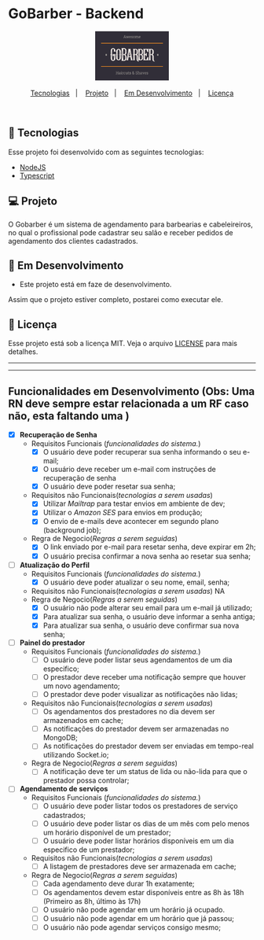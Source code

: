 
# GoBarber - Backend
<p align = "center">
  <img style="width:150px; height:100px;" src="https://github.com/DevBacega/GoBarberWeb/blob/master/src/assets/gobarberlogo.png" />
</p>
<p align="center">
  <a href="#-tecnologias">Tecnologias</a>&nbsp;&nbsp;&nbsp;|&nbsp;&nbsp;&nbsp;
  <a href="#-projeto">Projeto</a>&nbsp;&nbsp;&nbsp;|&nbsp;&nbsp;&nbsp;
  <a href="#construction_worker-em-desenvolvimento">Em Desenvolvimento</a>&nbsp;&nbsp;&nbsp;|&nbsp;&nbsp;&nbsp;
  <a href="#memo-licença">Licença</a>
</p>

<br>

## 🚀 Tecnologias

Esse projeto foi desenvolvido com as seguintes tecnologias:

- [NodeJS](https://nodejs.org/en/)
- [Typescript](https://www.typescriptlang.org/docs/home.html)


## 💻 Projeto

O Gobarber é um sistema de agendamento para barbearias e cabeleireiros, no qual o profissional pode cadastrar seu salão e receber pedidos de agendamento dos clientes cadastrados.


## :construction_worker: Em Desenvolvimento

- Este projeto está em faze de desenvolvimento.

Assim que o projeto estiver completo, postarei como executar ele.

## :memo: Licença

Esse projeto está sob a licença MIT. Veja o arquivo [LICENSE](LICENSE.md) para mais detalhes.

------------------------------------------------------------------------------------------------
-----------------------------------------------------------------------------------------------
## Funcionalidades em Desenvolvimento (Obs: Uma RN deve sempre estar relacionada a um RF caso não, esta faltando uma  )
- [X] **Recuperação de Senha**
	 - Requisitos Funcionais (*funcionalidades do sistema.*)
		 - [X] O usuário deve poder recuperar sua senha informando o seu e-mail;
		 - [X] O usuário deve receber um e-mail com instruções de recuperação de senha
		 - [X] O usuário deve poder resetar sua senha;
	 - Requisitos não Funcionais(*tecnologias a serem usadas*)
		 - [X] Utilizar *Mailtrap* para testar envios em ambiente de dev;
		 - [X] Utilizar o *Amazon SES* para envios em produção;
		 - [X] O envio de e-mails deve acontecer em segundo plano (background job);
	 - Regra de Negocio(*Regras a serem seguidas*)
		 - [X] O link enviado por e-mail para resetar senha, deve expirar em 2h;
		 - [X] O usuário precisa confirmar a nova senha ao resetar sua senha;
 - [ ] **Atualização do Perfil**
	 - Requisitos Funcionais (*funcionalidades do sistema.*)
		 - [X] O usuário deve poder atualizar o seu nome, email, senha;
	 - Requisitos não Funcionais(*tecnologias a serem usadas*)
			NA
	 - Regra de Negocio(*Regras a serem seguidas*)
		 - [X] O usuário não pode alterar seu email para um e-mail já utilizado;
		 - [X] Para atualizar sua senha, o usuário deve informar a senha antiga;
		 - [X] Para atualizar sua senha, o usuário deve confirmar sua nova senha;
 - [ ] **Painel do prestador**
	  - Requisitos Funcionais (*funcionalidades do sistema.*)
		 - [ ] O usuário deve poder listar seus agendamentos de um dia especifico;
		 - [ ] O prestador deve receber uma notificação sempre que houver um novo agendamento;
		 - [ ] O prestador deve poder visualizar as notificações não lidas;
	  - Requisitos não Funcionais(*tecnologias a serem usadas*)
		 - [ ] Os agendamentos dos prestadores no dia devem ser armazenados em cache;
		 - [ ] As notificações do prestador devem ser armazenadas no MongoDB;
		 - [ ] As notificações do prestador devem ser enviadas em tempo-real utilizando Socket.io;

	 - Regra de Negocio(*Regras a serem seguidas*)
		 - [ ] A notificação deve ter um status de lida ou não-lida para que o prestador possa controlar;
 - [ ] **Agendamento de serviços**
	  - Requisitos Funcionais (*funcionalidades do sistema.*)
		 - [ ] O usuário deve poder listar todos os prestadores de serviço cadastrados;
		 - [ ] O usuário deve poder listar os dias de um mês com pelo menos um horário disponível de um prestador;
		 - [ ] O usuário deve poder listar horários disponíveis em um dia especifico de um prestador;
	 - Requisitos não Funcionais(*tecnologias a serem usadas*)
		 - [ ] A listagem de prestadores deve ser armazenada em cache;
	 - Regra de Negocio(*Regras a serem seguidas*)
		 - [ ] Cada agendamento deve durar 1h exatamente;
		 - [ ] Os agendamentos devem estar disponíveis entre as 8h às 18h (Primeiro as 8h, último às 17h)
		 - [ ] O usuário não pode agendar em um horário já ocupado.
		 - [ ] O usuário não pode agendar em um horário que já passou;
		 - [ ] O usuário não pode agendar serviços consigo mesmo;
